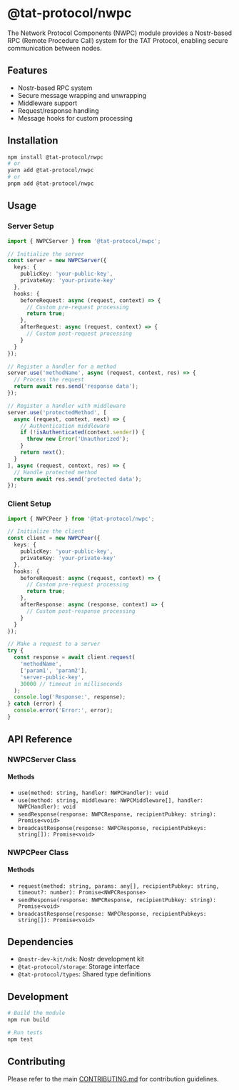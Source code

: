 # @tat-protocol/nwpc

The Network Protocol Components (NWPC) module provides a Nostr-based RPC (Remote Procedure Call) system for the TAT Protocol, enabling secure communication between nodes.

## Features

- Nostr-based RPC system
- Secure message wrapping and unwrapping
- Middleware support
- Request/response handling
- Message hooks for custom processing

## Installation

```bash
npm install @tat-protocol/nwpc
# or
yarn add @tat-protocol/nwpc
# or
pnpm add @tat-protocol/nwpc
```

## Usage

### Server Setup

```typescript
import { NWPCServer } from '@tat-protocol/nwpc';

// Initialize the server
const server = new NWPCServer({
  keys: {
    publicKey: 'your-public-key',
    privateKey: 'your-private-key'
  },
  hooks: {
    beforeRequest: async (request, context) => {
      // Custom pre-request processing
      return true;
    },
    afterRequest: async (request, context) => {
      // Custom post-request processing
    }
  }
});

// Register a handler for a method
server.use('methodName', async (request, context, res) => {
  // Process the request
  return await res.send('response data');
});

// Register a handler with middleware
server.use('protectedMethod', [
  async (request, context, next) => {
    // Authentication middleware
    if (!isAuthenticated(context.sender)) {
      throw new Error('Unauthorized');
    }
    return next();
  }
], async (request, context, res) => {
  // Handle protected method
  return await res.send('protected data');
});
```

### Client Setup

```typescript
import { NWPCPeer } from '@tat-protocol/nwpc';

// Initialize the client
const client = new NWPCPeer({
  keys: {
    publicKey: 'your-public-key',
    privateKey: 'your-private-key'
  },
  hooks: {
    beforeRequest: async (request, context) => {
      // Custom pre-request processing
      return true;
    },
    afterResponse: async (response, context) => {
      // Custom post-response processing
    }
  }
});

// Make a request to a server
try {
  const response = await client.request(
    'methodName',
    ['param1', 'param2'],
    'server-public-key',
    30000 // timeout in milliseconds
  );
  console.log('Response:', response);
} catch (error) {
  console.error('Error:', error);
}
```

## API Reference

### NWPCServer Class

#### Methods

- `use(method: string, handler: NWPCHandler): void`
- `use(method: string, middleware: NWPCMiddleware[], handler: NWPCHandler): void`
- `sendResponse(response: NWPCResponse, recipientPubkey: string): Promise<void>`
- `broadcastResponse(response: NWPCResponse, recipientPubkeys: string[]): Promise<void>`

### NWPCPeer Class

#### Methods

- `request(method: string, params: any[], recipientPubkey: string, timeout?: number): Promise<NWPCResponse>`
- `sendResponse(response: NWPCResponse, recipientPubkey: string): Promise<void>`
- `broadcastResponse(response: NWPCResponse, recipientPubkeys: string[]): Promise<void>`

## Dependencies

- `@nostr-dev-kit/ndk`: Nostr development kit
- `@tat-protocol/storage`: Storage interface
- `@tat-protocol/types`: Shared type definitions

## Development

```bash
# Build the module
npm run build

# Run tests
npm test
```

## Contributing

Please refer to the main [CONTRIBUTING.md](../../CONTRIBUTING.md) for contribution guidelines. 